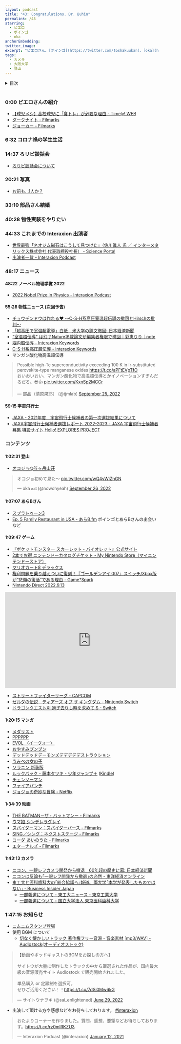 ```yaml
---
layout: podcast
title: "43: Congratulations, Dr. Buhin"
permalink: /43
starring:
  - ピエロ
  - ボインゴ
  - oka
anchorEmbedding: 
twitter_image: 
excerpt: "ピエロさん、[ボインゴ](https://twitter.com/toshakuukan)、[oka](https://twitter.com/nowohyeah)で大学生活、写真、映画、マンガなどについて話しました。"
tags:
  - カメラ
  - 大阪大学
  - 登山
---
```


<details>
<!-- https://github.com/gettalong/kramdown/issues/155#issuecomment-339793629 -->
<summary markdown='span'>目次</summary>
<nav>
  * this unordered seed list will be replaced by toc as unordered list
  {:toc}
<!-- https://stackoverflow.com/a/38419441/11480802 -->
</nav>
</details>
<br>

### 0:00 ピエロさんの紹介

- [【球児メシ】高校球児に「食トレ」が必要な理由 - Timely! WEB](https://timely-web.jp/article/4311/)
- [ダークナイト - Filmarks](https://filmarks.com/movies/33832)
- [ジョーカー - Filmarks](https://filmarks.com/movies/80819)

### 6:32 コロナ禍の学生生活

### 14:37 ろリピ談話会

- [ろりピ談話会について](https://lumbar-stage-d65.notion.site/2749670b3f6f4549b535e2a9f038878e)

### 20:21 写真

- [お前も…1人か？](https://twitter.com/search?q=from%3Atjmlab%20%E3%81%8A%E5%89%8D%E3%82%82&src=typed_query&f=live)

### 33:10 部品さん結婚

### 40:28 物性実験をやりたい

### 44:33 これまでの Interaxion 出演者

- [世界最強「ネオジム磁石はこうして見つけた」（佐川眞人 氏 ／ インターメタリックス株式会社 代表取締役社長） - Science Portal](https://scienceportal.jst.go.jp/explore/highlight/20120605_01/index.html)
- [出演者一覧 - Interaxion Podcast](https://interaxion-podcast.github.io/starring/)

### 48:17 ニュース

#### 48:22 ノーベル物理学賞 2022

- [2022 Nobel Prize in Physics - Interaxion Podcast](https://interaxion-podcast.github.io/courrier/nobel2022)

#### 55:28 物性ニュース (次回予告)

- [チョウデンドウは作れる❤ ～C-S-H系高圧室温超伝導の撤回とHirschの批判～](http://buhin-blog.blogspot.com/2022/09/c-s-hhirsch.html)
- [「超高圧で室温超電導」白紙　米大学の論文撤回: 日本経済新聞](https://www.nikkei.com/article/DGXZQOUC0359I0T01C22A0000000/)
- ["室温超伝導" は幻？Nature掲載論文が編集者権限で撤回｜彩恵りり｜note](https://note.com/science_release/n/n0f91fb4ca885)
- [脳内超伝導 - Interaxion Keywords](https://interaxion-podcast.github.io/keywords/sc-in-brain/)
- [C-S-H系高圧超伝導 - Interaxion Keywords](https://interaxion-podcast.github.io/keywords/c-s-h/)
- マンガン酸化物高温超伝導

<blockquote class="twitter-tweet tw-align-center"><p lang="ja" dir="ltr">Possible high-Tc superconductivity exceeding 100 K in Ir-substituted perovskite-type manganese oxides <a href="https://t.co/aPFtEVpTfO">https://t.co/aPFtEVpTfO</a><br>おいおいおい、マンガン酸化物で高温超伝導とかイノベーションすぎんだろだろ。😎👍 <a href="https://t.co/KxnSp2MCCr">pic.twitter.com/KxnSp2MCCr</a></p>&mdash; 部品（清原果耶） (@tjmlab) <a href="https://twitter.com/tjmlab/status/1573848134660542464?ref_src=twsrc%5Etfw">September 25, 2022</a>
</blockquote> <script async src="https://platform.twitter.com/widgets.js" charset="utf-8"></script>

#### 59:15 宇宙飛行士

- [JAXA - 2021年度　宇宙飛行士候補者の第一次選抜結果について](https://www.jaxa.jp/press/2022/09/20220930-1_j.html)
- [JAXA宇宙飛行士候補者選抜レポート 2022-2023 - JAXA 宇宙飛行士候補者募集 特設サイト Hello! EXPLORES PROJECT](https://astro-mission.jaxa.jp/astro_selection/report/)

### コンテンツ

#### 1:02:31 登山

- [オコジョ@笠ヶ岳山荘](https://twitter.com/nowohyeah/status/1574289174143778816)

<blockquote class="twitter-tweet tw-align-center"><p lang="ja" dir="ltr">オコジョ初めて見た〜 <a href="https://t.co/wQ4vWiZhGN">pic.twitter.com/wQ4vWiZhGN</a></p>&mdash; oka ఒక (@nowohyeah) <a href="https://twitter.com/nowohyeah/status/1574289174143778816?ref_src=twsrc%5Etfw">September 26, 2022</a>
</blockquote> <script async src="https://platform.twitter.com/widgets.js" charset="utf-8"></script>

#### 1:07:07 あらBさん

- [スプラトゥーン3](https://amzn.to/3sFeM2X)
- [Ep. 5 Family Restaurant in USA - あらB.fm](https://arkbfm.github.io/episode/5)
  ボインゴとあらBさんの出会いなど

#### 1:09:47 ゲーム

- [『ポケットモンスター スカーレット・バイオレット』公式サイト](https://www.pokemon.co.jp/ex/sv/ja/)
- [2本でお得 ニンテンドーカタログチケット - My Nintendo Store（マイニンテンドーストア）](https://store-jp.nintendo.com/list/software/70020000000021.html)
- [マリオカート8 デラックス](https://amzn.to/3DKLXs4)
- [権利問題を乗り越えついに復刻！『ゴールデンアイ 007』スイッチ/Xbox版が“悲願の復活”である理由 - Game*Spark](https://www.gamespark.jp/article/2022/09/14/122372.html)
- [Nintendo Direct 2022.9.13](https://youtu.be/rSKEEuC-Er8?t=1259)

<div style="text-align: center;">
<iframe width="560" height="315" src="https://www.youtube.com/embed/rSKEEuC-Er8" title="YouTube video player" frameborder="0" allow="accelerometer; autoplay; clipboard-write; encrypted-media; gyroscope; picture-in-picture" allowfullscreen></iframe>
</div>

- [ストリートファイターリーグ - CAPCOM](https://sf.esports.capcom.com/)
- [ゼルダの伝説　ティアーズ オブ ザ キングダム - Nintendo Switch](https://www.nintendo.co.jp/zelda/totk/index.html)
- [ドラゴンクエストXI 過ぎ去りし時を求めて S - Switch](https://amzn.to/3fjW91n)

#### 1:20:15 マンガ

- [メダリスト](https://amzn.to/3zkjgjq)
- [PPPPPP](https://amzn.to/3TJSWHz)
- [EVOL （イーヴォー）](https://amzn.to/3fgHnbW)
- [おやすみプンプン](https://amzn.to/3DDOrIL)
- [デッドデッドデーモンズデデデデデストラクション](https://amzn.to/3DhztXK)
- [うみべの女の子](https://amzn.to/3sC7P2B)
- [ソラニン 新装版](https://amzn.to/3DB55c5)
- [ルックバック - 藤本タツキ - 少年ジャンプ＋](https://shonenjumpplus.com/episode/3269754496401369355) ([Kindle](https://amzn.to/3f7G6E5))
- [チェンソーマン](https://amzn.to/3zmQOx6)
- [ファイアパンチ](https://amzn.to/3gSyUMB)
- [ジョジョの奇妙な冒険 - Netflix](https://www.netflix.com/jp/title/80179831)

#### 1:34:39 映画

- [THE BATMAN－ザ・バットマンー - Filmarks](https://filmarks.com/movies/70626)
- [ウマ娘 シンデレラグレイ](https://amzn.to/3szp1pA)
- [スパイダーマン：スパイダーバース - Filmarks](https://filmarks.com/movies/77520)
- [SING／シング：ネクストステージ - Filmarks](https://filmarks.com/movies/72220)
- [コーダ あいのうた - Filmarks](https://filmarks.com/movies/96257)
- [エターナルズ - Filmarks](https://filmarks.com/movies/84270)

#### 1:43:13 カメラ

- [ニコン、一眼レフカメラ開発から撤退　60年超の歴史に幕: 日本経済新聞](https://www.nikkei.com/article/DGXZQOUC219V60R20C22A6000000/)
- [ニコンは反論も｢一眼レフ開発から撤退｣の必然 - 東洋経済オンライン](https://toyokeizai.net/articles/-/609471)
- [東工大と医科歯科大の｢統合協議へ｣報道、両大学｢本学が発表したものではない｣ - Business Insider Japan](https://www.businessinsider.jp/post-257705)
  - [一部報道について - 東工大ニュース - 東京工業大学](https://www.titech.ac.jp/news/2022/064655)
  - [一部報道について - 国立大学法人 東京医科歯科大学](https://www.tmd.ac.jp/news/20220808113910/)

### 1:47:15 お知らせ

- [ニムニムスタンプ登場](https://store.line.me/stickershop/product/20651080/ja)
- 使用 BGM について
  - [切なく懐かしいトラック 著作権フリー音源・音楽素材 [mp3/WAV] - Audiostock(オーディオストック)](https://audiostock.jp/audio/1267554)

<blockquote class="twitter-tweet tw-align-center"><p lang="ja" dir="ltr">【動画やポッドキャストのBGMをお探しの方へ】<br><br>サイトウが大量に制作したトラックの中から厳選された作品が、国内最大級の音源販売サイト Audiostock で販売開始されました。<br><br>単品購入 or 定額制を選択可。<br>ぜひご活用ください！！<a href="https://t.co/7dSi0Mw6kG">https://t.co/7dSi0Mw6kG</a></p>&mdash; サイトウナヲキ (@sai_enlightened) <a href="https://twitter.com/sai_enlightened/status/1542127615959392256?ref_src=twsrc%5Etfw">June 29, 2022</a>
</blockquote> <script async src="https://platform.twitter.com/widgets.js" charset="utf-8"></script>

- 出演して頂ける方や感想などをお待ちしております。 [#interaxion](https://twitter.com/hashtag/interaxion)

<blockquote class="twitter-tweet tw-align-center"><p lang="ja" dir="ltr">おたよりコーナーを作りました。質問、感想、要望などお待ちしております。<a href="https://t.co/rz0mlRKZU3">https://t.co/rz0mlRKZU3</a></p>— Interaxion Podcast (@interaxion) <a href="https://twitter.com/interaxion/status/1348936492488421378?ref_src=twsrc%5Etfw">January 12, 2021</a>
</blockquote> <script async src="https://platform.twitter.com/widgets.js" charset="utf-8"></script>
